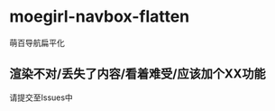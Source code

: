 moegirl-navbox-flatten
======================

萌百导航扁平化

渲染不对/丢失了内容/看着难受/应该加个XX功能
-------------------------------------------
请提交至Issues中
